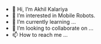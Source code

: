 - 👋 Hi, I’m Akhil Kalariya
- 👀 I’m interested in Mobile Robots.
- 🌱 I’m currently learning ...
- 💞️ I’m looking to collaborate on ...
- 📫 How to reach me ...

<!---
kalariya000akhil/kalariya000akhil is a ✨ special ✨ repository because its `README.md` (this file) appears on your GitHub profile.
You can click the Preview link to take a look at your changes.
--->
